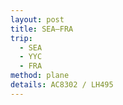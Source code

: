 ```yaml
---
layout: post
title: SEA–FRA
trip:
  - SEA
  - YYC
  - FRA
method: plane
details: AC8302 / LH495
---
```

